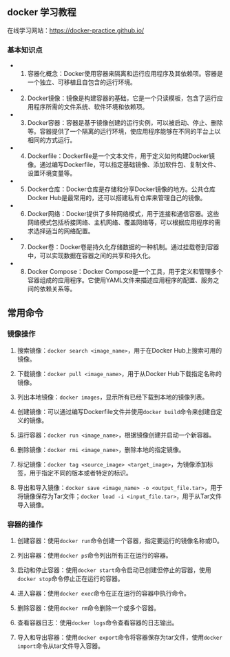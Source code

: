 ## docker 学习教程

在线学习网站：https://docker-practice.github.io/

### 基本知识点

- 1. 容器化概念：Docker使用容器来隔离和运行应用程序及其依赖项。容器是一个独立、可移植且自包含的运行环境。

- 2. Docker镜像：镜像是构建容器的基础，它是一个只读模板，包含了运行应用程序所需的文件系统、软件环境和依赖项。

- 3. Docker容器：容器是基于镜像创建的运行实例，可以被启动、停止、删除等。容器提供了一个隔离的运行环境，使应用程序能够在不同的平台上以相同的方式运行。

- 4. Dockerfile：Dockerfile是一个文本文件，用于定义如何构建Docker镜像。通过编写Dockerfile，可以指定基础镜像、添加软件包、复制文件、设置环境变量等。

- 5. Docker仓库：Docker仓库是存储和分享Docker镜像的地方。公共仓库Docker Hub是最常用的，还可以搭建私有仓库来管理自己的镜像。

- 6. Docker网络：Docker提供了多种网络模式，用于连接和通信容器。这些网络模式包括桥接网络、主机网络、覆盖网络等，可以根据应用程序的需求选择适当的网络配置。

- 7. Docker卷：Docker卷是持久化存储数据的一种机制。通过挂载卷到容器中，可以实现数据在容器之间的共享和持久化。

- 8. Docker Compose：Docker Compose是一个工具，用于定义和管理多个容器组成的应用程序。它使用YAML文件来描述应用程序的配置、服务之间的依赖关系等。

## 常用命令

### 镜像操作

1. 搜索镜像：`docker search <image_name>`，用于在Docker Hub上搜索可用的镜像。

2. 下载镜像：`docker pull <image_name>`，用于从Docker Hub下载指定名称的镜像。

3. 列出本地镜像：`docker images`，显示所有已经下载到本地的镜像列表。

4. 创建镜像：可以通过编写Dockerfile文件并使用`docker build`命令来创建自定义的镜像。

5. 运行容器：`docker run <image_name>`，根据镜像创建并启动一个新容器。

6. 删除镜像：`docker rmi <image_name>`，删除本地的指定镜像。

7. 标记镜像：`docker tag <source_image> <target_image>`，为镜像添加标签，用于指定不同的版本或者特定的标识。

8. 导出和导入镜像：`docker save <image_name> -o <output_file.tar>`，用于将镜像保存为Tar文件；`docker load -i <input_file.tar>`，用于从Tar文件导入镜像。

### 容器的操作


1. 创建容器：使用`docker run`命令创建一个容器，指定要运行的镜像名称或ID。
 
2. 列出容器：使用`docker ps`命令列出所有正在运行的容器。

3. 启动和停止容器：使用`docker start`命令启动已创建但停止的容器，使用`docker stop`命令停止正在运行的容器。

4. 进入容器：使用`docker exec`命令在正在运行的容器中执行命令。

5. 删除容器：使用`docker rm`命令删除一个或多个容器。

6. 查看容器日志：使用`docker logs`命令查看容器的日志输出。

7. 导入和导出容器：使用`docker export`命令将容器保存为tar文件，使用`docker import`命令从tar文件导入容器。

